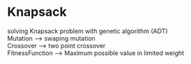 # Knapsack
solving Knapsack problem with genetic algorithm (ADT)<br/>
Mutation --> swaping mutation<br/>
Crossover --> two point crossover<br/>
FitnessFunction --> Maximum possible value in limited weight<br/>
